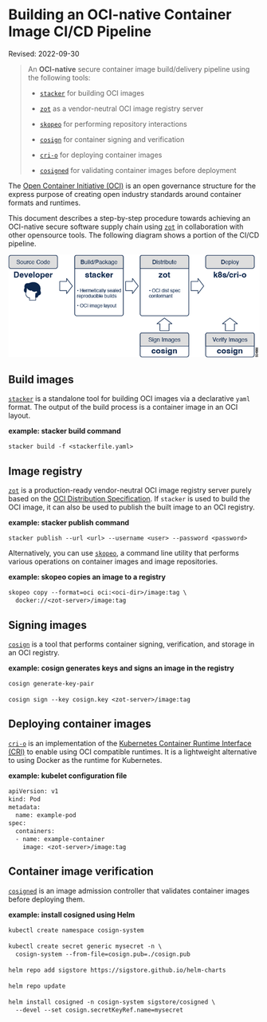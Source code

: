 # Building an OCI-native Container Image CI/CD Pipeline

Revised: 2022-09-30


> An **OCI-native** secure container image build/delivery pipeline using the following tools:
> 
> -   [`stacker`](https://github.com/project-stacker/stacker) for building OCI images
> 
> -   [`zot`](https://github.com/project-zot/zot) as a vendor-neutral OCI image registry server
> 
> -   [`skopeo`](https://github.com/containers/skopeo) for performing repository interactions
> 
> -   [`cosign`](https://github.com/sigstore/cosign) for container signing and verification
> 
> -   [`cri-o`](https://github.com/cri-o/cri-o) for deploying container images
> 
> -   [`cosigned`](https://artifacthub.io/packages/helm/sigstore/cosigned#deploy-cosigned-helm-chart) for validating container images before deployment




The [Open Container Initiative (OCI)](https://opencontainers.org/) is an open governance structure for the express purpose of creating open industry standards around container formats and runtimes.

This document describes a step-by-step procedure towards achieving an OCI-native secure software supply chain using [`zot`](https://github.com/project-zot/zot) in collaboration with other opensource tools. The following diagram shows a portion of the CI/CD pipeline.

![504568](../assets/images/504568.jpg)

## Build images

[`stacker`](https://github.com/project-stacker/stacker) is a standalone tool for building OCI images via a declarative `yaml` format. The output of the build process is a container image in an OCI layout.



**example: stacker build command**

    stacker build -f <stackerfile.yaml>

## Image registry

[`zot`](https://github.com/project-zot/zot) is a production-ready vendor-neutral OCI image registry server purely based on the [OCI Distribution Specification](https://github.com/opencontainers/distribution-spec). If `stacker` is used to build the OCI image, it can also be used to publish the built image to an OCI registry.


**example: stacker publish command**

    stacker publish --url <url> --username <user> --password <password>

Alternatively, you can use [`skopeo`](https://github.com/containers/skopeo), a command line utility that performs various operations on container images and image repositories.


**example: skopeo copies an image to a registry**

    skopeo copy --format=oci oci:<oci-dir>/image:tag \
      docker://<zot-server>/image:tag

## Signing images

[`cosign`](https://github.com/sigstore/cosign) is a tool that performs container signing, verification, and storage in an OCI registry.


**example: cosign generates keys and signs an image in the registry**

    cosign generate-key-pair

    cosign sign --key cosign.key <zot-server>/image:tag

## Deploying container images

[`cri-o`](https://github.com/cri-o/cri-o) is an implementation of the [Kubernetes Container Runtime Interface (CRI)](https://kubernetes.io/docs/concepts/architecture/cri/) to enable using OCI compatible runtimes. It is a lightweight alternative to using Docker as the runtime for Kubernetes.


**example: kubelet configuration file**

    apiVersion: v1
    kind: Pod
    metadata:
      name: example-pod
    spec:
      containers:
      - name: example-container
        image: <zot-server>/image:tag

## Container image verification

[`cosigned`](https://artifacthub.io/packages/helm/sigstore/cosigned#deploy-cosigned-helm-chart) is an image admission controller that validates container images before deploying them.


**example: install cosigned using Helm**

    kubectl create namespace cosign-system

    kubectl create secret generic mysecret -n \
      cosign-system --from-file=cosign.pub=./cosign.pub

    helm repo add sigstore https://sigstore.github.io/helm-charts

    helm repo update

    helm install cosigned -n cosign-system sigstore/cosigned \
      --devel --set cosign.secretKeyRef.name=mysecret
